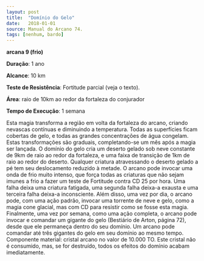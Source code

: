 ```yaml
---
layout: post
title:  "Domínio do Gelo"
date:   2018-01-01
source: Manual do Arcano 74.
tags: [nenhum, bardo]
---
```


**arcana 9 (frio)**

**Duração**: 1 ano

**Alcance**: 10 km

**Teste de Resistência**: Fortitude parcial (veja o texto).

**Área**: raio de 10km ao redor da fortaleza do conjurador

**Tempo de Execução**: 1 semana

Esta magia transforma a região em volta da fortaleza do arcano, criando nevascas contínuas e diminuindo a temperatura. Todas as superfícies ficam cobertas de gelo, e todas as grandes concentrações de água congelam. Estas transformações são graduais, completando-se um mês após a magia ser lançada. O domínio do gelo cria um deserto gelado sob neve constante de 9km de raio ao redor da fortaleza, e uma faixa de transição de 1km de raio ao redor do deserto. Qualquer criatura atravessando o deserto gelado a pé tem seu deslocamento reduzido à metade. O arcano pode invocar uma onda de frio muito intenso, que força todas as criaturas que não sejam imunes a frio a fazer um teste de Fortitude contra CD 25 por hora.
Uma falha deixa uma criatura fatigada, uma segunda falha deixa-a exausta e uma terceira falha deixa-a inconsciente. Além disso, uma vez por dia, o arcano pode, com uma ação padrão, invocar uma torrente de neve e gelo, como a magia cone glacial, mas com CD para resistir como se fosse esta magia. Finalmente, uma vez por semana, como uma ação completa, o arcano pode invocar e comandar um gigante do gelo (Bestiário de Arton, página 72), desde que ele permaneça dentro do seu domínio. Um arcano pode comandar até três gigantes do gelo em seu domínio ao mesmo tempo.
Componente material: cristal arcano no valor de 10.000 TO. Este cristal não é consumido, mas, se for destruído, todos os efeitos do domínio acabam imediatamente.
